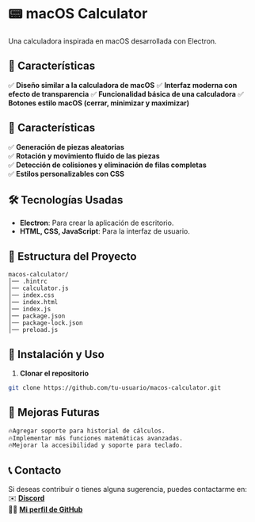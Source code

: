 # 📟 macOS Calculator

Una calculadora inspirada en macOS desarrollada con Electron.

## 📌 Características

✅ **Diseño similar a la calculadora de macOS**
✅ **Interfaz moderna con efecto de transparencia**
✅ **Funcionalidad básica de una calculadora**
✅ **Botones estilo macOS (cerrar, minimizar y maximizar)**

## 📌 Características  

✅ **Generación de piezas aleatorias**  
✅ **Rotación y movimiento fluido de las piezas**  
✅ **Detección de colisiones y eliminación de filas completas**  
✅ **Estilos personalizables con CSS**  

## 🛠️ Tecnologías Usadas
- **Electron**: Para crear la aplicación de escritorio.
- **HTML, CSS, JavaScript**: Para la interfaz de usuario.

## 📁 Estructura del Proyecto
```
macos-calculator/
│── .hintrc
│── calculator.js
│── index.css
│── index.html
│── index.js
│── package.json
│── package-lock.json
│── preload.js
```

## 📜 Instalación y Uso 

1. **Clonar el repositorio**
```bash
git clone https://github.com/tu-usuario/macos-calculator.git
```


## 🚀 Mejoras Futuras  
```bash
🔥Agregar soporte para historial de cálculos.
🔥Implementar más funciones matemáticas avanzadas.
🔥Mejorar la accesibilidad y soporte para teclado.
```

## 📞 Contacto

Si deseas contribuir o tienes alguna sugerencia, puedes contactarme en:  
✉️ **[Discord](https://discord.com/users/estebanzea777)**  
👨‍💻 **[Mi perfil de GitHub](https://github.com/estebanzeaalvarez)**  
